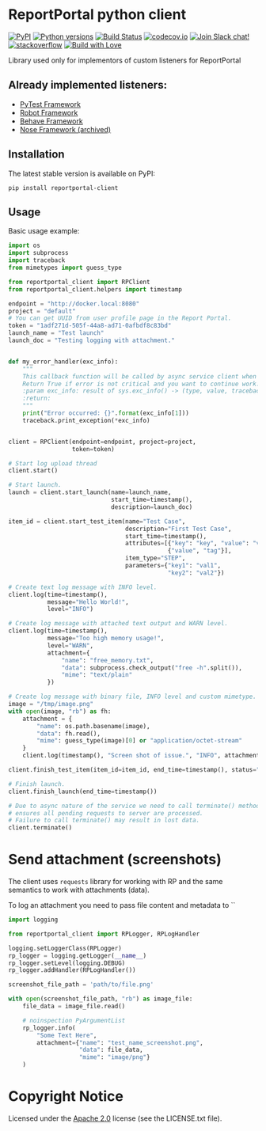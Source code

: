 # ReportPortal python client

[![PyPI](https://img.shields.io/pypi/v/reportportal-client.svg?maxAge=259200)](https://pypi.python.org/pypi/reportportal-client)
[![Python versions](https://img.shields.io/pypi/pyversions/reportportal-client.svg)](https://pypi.org/project/reportportal-client)
[![Build Status](https://github.com/reportportal/client-Python/actions/workflows/tests.yml/badge.svg)](https://github.com/reportportal/client-Python/actions/workflows/tests.yml)
[![codecov.io](https://codecov.io/gh/reportportal/client-Python/branch/master/graph/badge.svg)](https://codecov.io/gh/reportportal/client-Python)
[![Join Slack chat!](https://slack.epmrpp.reportportal.io/badge.svg)](https://slack.epmrpp.reportportal.io/)
[![stackoverflow](https://img.shields.io/badge/reportportal-stackoverflow-orange.svg?style=flat)](http://stackoverflow.com/questions/tagged/reportportal)
[![Build with Love](https://img.shields.io/badge/build%20with-❤%EF%B8%8F%E2%80%8D-lightgrey.svg)](http://reportportal.io?style=flat)

Library used only for implementors of custom listeners for ReportPortal

## Already implemented listeners:

- [PyTest Framework](https://github.com/reportportal/agent-python-pytest)
- [Robot Framework](https://github.com/reportportal/agent-Python-RobotFramework)
- [Behave Framework](https://github.com/reportportal/agent-python-behave)
- [Nose Framework (archived)](https://github.com/reportportal/agent-python-nosetests)

## Installation

The latest stable version is available on PyPI:

```
pip install reportportal-client
```

## Usage

Basic usage example:

```python
import os
import subprocess
import traceback
from mimetypes import guess_type

from reportportal_client import RPClient
from reportportal_client.helpers import timestamp

endpoint = "http://docker.local:8080"
project = "default"
# You can get UUID from user profile page in the Report Portal.
token = "1adf271d-505f-44a8-ad71-0afbdf8c83bd"
launch_name = "Test launch"
launch_doc = "Testing logging with attachment."


def my_error_handler(exc_info):
    """
    This callback function will be called by async service client when error occurs.
    Return True if error is not critical and you want to continue work.
    :param exc_info: result of sys.exc_info() -> (type, value, traceback)
    :return:
    """
    print("Error occurred: {}".format(exc_info[1]))
    traceback.print_exception(*exc_info)


client = RPClient(endpoint=endpoint, project=project,
                  token=token)

# Start log upload thread
client.start()

# Start launch.
launch = client.start_launch(name=launch_name,
                             start_time=timestamp(),
                             description=launch_doc)

item_id = client.start_test_item(name="Test Case",
                                 description="First Test Case",
                                 start_time=timestamp(),
                                 attributes=[{"key": "key", "value": "value"},
                                             {"value", "tag"}],
                                 item_type="STEP",
                                 parameters={"key1": "val1",
                                             "key2": "val2"})

# Create text log message with INFO level.
client.log(time=timestamp(),
           message="Hello World!",
           level="INFO")

# Create log message with attached text output and WARN level.
client.log(time=timestamp(),
           message="Too high memory usage!",
           level="WARN",
           attachment={
               "name": "free_memory.txt",
               "data": subprocess.check_output("free -h".split()),
               "mime": "text/plain"
           })

# Create log message with binary file, INFO level and custom mimetype.
image = "/tmp/image.png"
with open(image, "rb") as fh:
    attachment = {
        "name": os.path.basename(image),
        "data": fh.read(),
        "mime": guess_type(image)[0] or "application/octet-stream"
    }
    client.log(timestamp(), "Screen shot of issue.", "INFO", attachment)

client.finish_test_item(item_id=item_id, end_time=timestamp(), status="PASSED")

# Finish launch.
client.finish_launch(end_time=timestamp())

# Due to async nature of the service we need to call terminate() method which
# ensures all pending requests to server are processed.
# Failure to call terminate() may result in lost data.
client.terminate()
```

# Send attachment (screenshots)

The client uses `requests` library for working with RP and the same semantics
to work with attachments (data).

To log an attachment you need to pass file content and metadata to ``

```python
import logging

from reportportal_client import RPLogger, RPLogHandler

logging.setLoggerClass(RPLogger)
rp_logger = logging.getLogger(__name__)
rp_logger.setLevel(logging.DEBUG)
rp_logger.addHandler(RPLogHandler())

screenshot_file_path = 'path/to/file.png'

with open(screenshot_file_path, "rb") as image_file:
    file_data = image_file.read()

    # noinspection PyArgumentList
    rp_logger.info(
        "Some Text Here",
        attachment={"name": "test_name_screenshot.png",
                    "data": file_data,
                    "mime": "image/png"}
    )
```

# Copyright Notice

Licensed under the [Apache 2.0](https://www.apache.org/licenses/LICENSE-2.0)
license (see the LICENSE.txt file).
